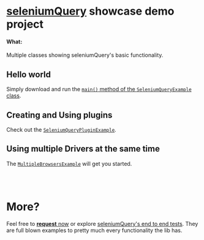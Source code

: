 # [seleniumQuery](https://github.com/seleniumQuery/seleniumQuery) showcase demo project

#### What:

Multiple classes showing seleniumQuery's basic functionality.

## Hello world

Simply download and run the [`main()` method of the `SeleniumQueryExample` class](https://github.com/seleniumQuery/seleniumQuery-showcase/blob/master/src/main/java/helloworld/SeleniumQueryExample.java#L9).

## Creating and Using plugins

Check out the [`SeleniumQueryPluginExample`](https://github.com/seleniumQuery/seleniumQuery-showcase/blob/master/src/main/java/plugin/SeleniumQueryPluginExample.java).

## Using multiple Drivers at the same time

The [`MultipleBrowsersExample`](https://github.com/seleniumQuery/seleniumQuery-showcase/blob/master/src/main/java/browser/MultipleBrowsersExample.java) will get you started.

<br><br>

# More?

Feel free to [**request** now](https://github.com/seleniumQuery/seleniumQuery-showcase/issues) or explore [seleniumQuery's end to end tests](https://github.com/seleniumQuery/seleniumQuery/tree/master/src/test/java/endtoend).
They are full blown examples to pretty much every functionality the lib has.
